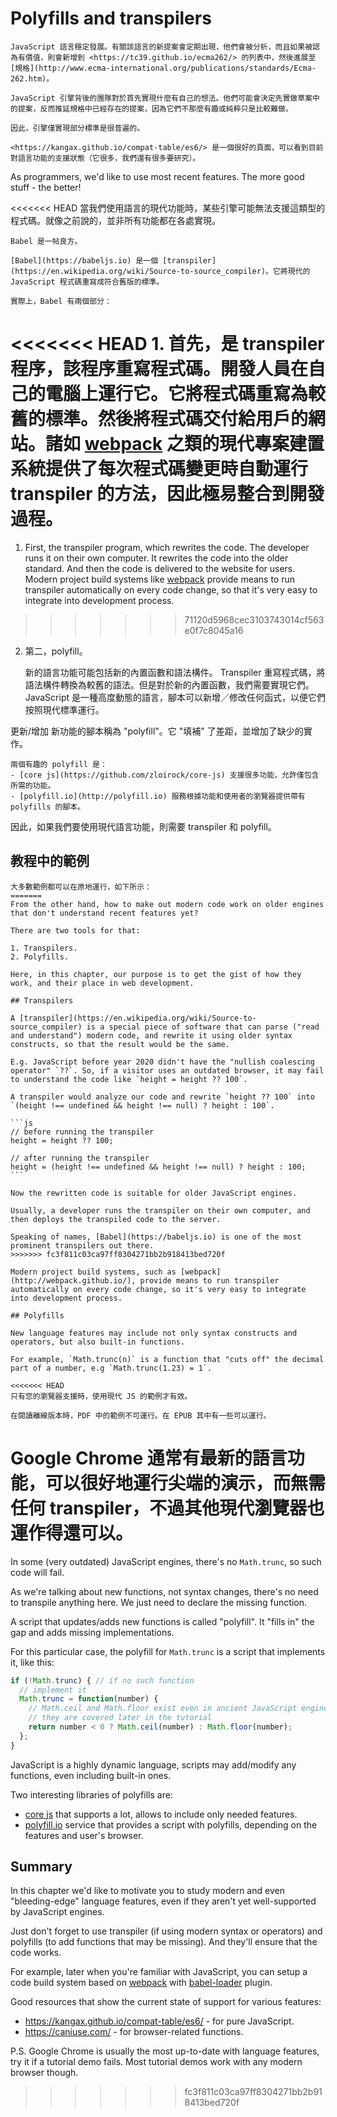 
# Polyfills and transpilers

    JavaScript 語言穩定發展。有關該語言的新提案會定期出現，他們會被分析，而且如果被認為有價值，則會新增到 <https://tc39.github.io/ecma262/> 的列表中，然後進展至 [規格](http://www.ecma-international.org/publications/standards/Ecma-262.htm)。

    JavaScript 引擎背後的團隊對於首先實現什麼有自己的想法。他們可能會決定先實做草案中的提案，反而推延規格中已經存在的提案，因為它們不那麼有趣或純粹只是比較難做。

    因此，引擎僅實現部分標準是很普遍的。

    <https://kangax.github.io/compat-table/es6/> 是一個很好的頁面，可以看到目前對語言功能的支援狀態（它很多，我們還有很多要研究）。

As programmers, we'd like to use most recent features. The more good stuff - the better!

<<<<<<< HEAD
    當我們使用語言的現代功能時，某些引擎可能無法支援這類型的程式碼。就像之前說的，並非所有功能都在各處實現。

    Babel 是一帖良方。

    [Babel](https://babeljs.io) 是一個 [transpiler](https://en.wikipedia.org/wiki/Source-to-source_compiler)。它將現代的 JavaScript 程式碼重寫成符合舊版的標準。

    實際上，Babel 有兩個部分：

<<<<<<< HEAD
    1. 首先，是 transpiler 程序，該程序重寫程式碼。開發人員在自己的電腦上運行它。它將程式碼重寫為較舊的標準。然後將程式碼交付給用戶的網站。諸如 [webpack](http://webpack.github.io/) 之類的現代專案建置系統提供了每次程式碼變更時自動運行 transpiler 的方法，因此極易整合到開發過程。
=======
1. First, the transpiler program, which rewrites the code. The developer runs it on their own computer. It rewrites the code into the older standard. And then the code is delivered to the website for users. Modern project build systems like [webpack](http://webpack.github.io/) provide means to run transpiler automatically on every code change, so that it's very easy to integrate into development process.
>>>>>>> 71120d5968cec3103743014cf563e0f7c8045a16

2. 第二，polyfill。

    新的語言功能可能包括新的內置函數和語法構件。
    Transpiler 重寫程式碼，將語法構件轉換為較舊的語法。但是對於新的內置函數，我們需要實現它們。JavaScript 是一種高度動態的語言，腳本可以新增／修改任何函式，以便它們按照現代標準運行。

更新/增加 新功能的腳本稱為 "polyfill"。它 "填補" 了差距，並增加了缺少的實作。

    兩個有趣的 polyfill 是：
    - [core js](https://github.com/zloirock/core-js) 支援很多功能，允許僅包含所需的功能。
    - [polyfill.io](http://polyfill.io) 服務根據功能和使用者的瀏覽器提供帶有 polyfills 的腳本。

因此，如果我們要使用現代語言功能，則需要 transpiler 和 polyfill。

## 教程中的範例

````online
大多數範例都可以在原地運行，如下所示：
=======
From the other hand, how to make out modern code work on older engines that don't understand recent features yet?

There are two tools for that:

1. Transpilers.
2. Polyfills.

Here, in this chapter, our purpose is to get the gist of how they work, and their place in web development.

## Transpilers

A [transpiler](https://en.wikipedia.org/wiki/Source-to-source_compiler) is a special piece of software that can parse ("read and understand") modern code, and rewrite it using older syntax constructs, so that the result would be the same.

E.g. JavaScript before year 2020 didn't have the "nullish coalescing operator" `??`. So, if a visitor uses an outdated browser, it may fail to understand the code like `height = height ?? 100`.

A transpiler would analyze our code and rewrite `height ?? 100` into `(height !== undefined && height !== null) ? height : 100`.

```js
// before running the transpiler
height = height ?? 100;

// after running the transpiler
height = (height !== undefined && height !== null) ? height : 100;
```

Now the rewritten code is suitable for older JavaScript engines.

Usually, a developer runs the transpiler on their own computer, and then deploys the transpiled code to the server.

Speaking of names, [Babel](https://babeljs.io) is one of the most prominent transpilers out there. 
>>>>>>> fc3f811c03ca97ff8304271bb2b918413bed720f

Modern project build systems, such as [webpack](http://webpack.github.io/), provide means to run transpiler automatically on every code change, so it's very easy to integrate into development process.

## Polyfills

New language features may include not only syntax constructs and operators, but also built-in functions.

For example, `Math.trunc(n)` is a function that "cuts off" the decimal part of a number, e.g `Math.trunc(1.23) = 1`.

<<<<<<< HEAD
只有您的瀏覽器支援時，使用現代 JS 的範例才有效。
````

```offline
在閱讀離線版本時，PDF 中的範例不可運行。在 EPUB 其中有一些可以運行。
```

Google Chrome 通常有最新的語言功能，可以很好地運行尖端的演示，而無需任何 transpiler，不過其他現代瀏覽器也運作得還可以。
=======
In some (very outdated) JavaScript engines, there's no `Math.trunc`, so such code will fail.

As we're talking about new functions, not syntax changes, there's no need to transpile anything here. We just need to declare the missing function.

A script that updates/adds new functions is called "polyfill". It "fills in" the gap and adds missing implementations.

For this particular case, the polyfill for `Math.trunc` is a script that implements it, like this:

```js
if (!Math.trunc) { // if no such function
  // implement it
  Math.trunc = function(number) {
    // Math.ceil and Math.floor exist even in ancient JavaScript engines
    // they are covered later in the tutorial
    return number < 0 ? Math.ceil(number) : Math.floor(number);
  };
}
```

JavaScript is a highly dynamic language, scripts may add/modify any functions, even including built-in ones. 

Two interesting libraries of polyfills are:
- [core js](https://github.com/zloirock/core-js) that supports a lot, allows to include only needed features.
- [polyfill.io](http://polyfill.io) service that provides a script with polyfills, depending on the features and user's browser.


## Summary

In this chapter we'd like to motivate you to study modern and even "bleeding-edge" language features, even if they aren't yet well-supported by JavaScript engines.

Just don't forget to use transpiler (if using modern syntax or operators) and polyfills (to add functions that may be missing). And they'll ensure that the code works.

For example, later when you're familiar with JavaScript, you can setup a code build system based on [webpack](http://webpack.github.io/) with [babel-loader](https://github.com/babel/babel-loader) plugin.

Good resources that show the current state of support for various features:
- <https://kangax.github.io/compat-table/es6/> - for pure JavaScript.
- <https://caniuse.com/> - for browser-related functions.

P.S. Google Chrome is usually the most up-to-date with language features, try it if a tutorial demo fails. Most tutorial demos work with any modern browser though.

>>>>>>> fc3f811c03ca97ff8304271bb2b918413bed720f
